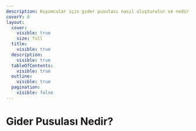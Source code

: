```yaml
---
description: Kuyumcular için gider pusulası nasıl oluşturulur ve nedir?
coverY: 0
layout:
  cover:
    visible: true
    size: full
  title:
    visible: true
  description:
    visible: true
  tableOfContents:
    visible: true
  outline:
    visible: true
  pagination:
    visible: false
---
```


# Gider Pusulası Nedir?

